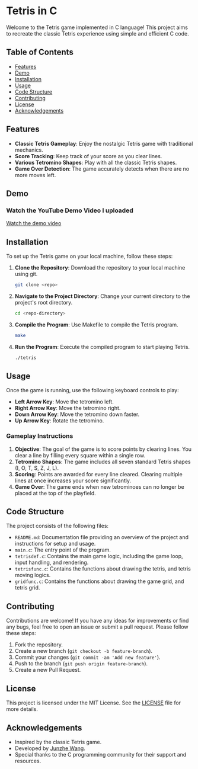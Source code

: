 # Tetris in C

Welcome to the Tetris game implemented in C language! 
This project aims to recreate the classic Tetris experience using simple and efficient C code.

## Table of Contents

- [Features](#features)
- [Demo](#demo)
- [Installation](#installation)
- [Usage](#usage)
- [Code Structure](#code-structure)
- [Contributing](#contributing)
- [License](#license)
- [Acknowledgements](#acknowledgements)

## Features

- **Classic Tetris Gameplay**: Enjoy the nostalgic Tetris game with traditional mechanics.
- **Score Tracking**: Keep track of your score as you clear lines.
- **Various Tetromino Shapes**: Play with all the classic Tetris shapes.
- **Game Over Detection**: The game accurately detects when there are no more moves left.

## Demo

### Watch the YouTube Demo Video I uploaded
[Watch the demo video](https://www.youtube.com/watch?v=ZUFBVfejH8s)

## Installation

To set up the Tetris game on your local machine, follow these steps:

1. **Clone the Repository**: Download the repository to your local machine using git.
    ```sh
    git clone <repo>
    ```

2. **Navigate to the Project Directory**: Change your current directory to the project's root directory.
    ```sh
    cd <repo-directory>
    ```

3. **Compile the Program**: Use Makefile to compile the Tetris program.
    ```sh
    make
    ```

4. **Run the Program**: Execute the compiled program to start playing Tetris.
    ```sh
    ./tetris
    ```

## Usage

Once the game is running, use the following keyboard controls to play:

- **Left Arrow Key**: Move the tetromino left.
- **Right Arrow Key**: Move the tetromino right.
- **Down Arrow Key**: Move the tetromino down faster.
- **Up Arrow Key**: Rotate the tetromino.

### Gameplay Instructions

1. **Objective**: The goal of the game is to score points by clearing lines. You clear a line by filling every square within a single row.
2. **Tetromino Shapes**: The game includes all seven standard Tetris shapes (I, O, T, S, Z, J, L).
3. **Scoring**: Points are awarded for every line cleared. Clearing multiple lines at once increases your score significantly.
4. **Game Over**: The game ends when new tetrominoes can no longer be placed at the top of the playfield.

## Code Structure

The project consists of the following files:

- `README.md`: Documentation file providing an overview of the project and instructions for setup and usage.
- `main.c`: The entry point of the program.
- `tetrisdef.c`: Contains the main game logic, including the game loop, input handling, and rendering.
- `tetrisfunc.c`: Contains the functions about drawing the tetris, and tetris moving logics.
- `gridfunc.c`: Contains the functions about drawing the game grid, and tetris grid.

## Contributing

Contributions are welcome! If you have any ideas for improvements or find any bugs, feel free to open an issue or submit a pull request. Please follow these steps:

1. Fork the repository.
2. Create a new branch (`git checkout -b feature-branch`).
3. Commit your changes (`git commit -am 'Add new feature'`).
4. Push to the branch (`git push origin feature-branch`).
5. Create a new Pull Request.

## License

This project is licensed under the MIT License. See the [LICENSE](LICENSE) file for more details.

## Acknowledgements

- Inspired by the classic Tetris game.
- Developed by [Junzhe Wang](https://github.com/J-M-W0).
- Special thanks to the C programming community for their support and resources.


